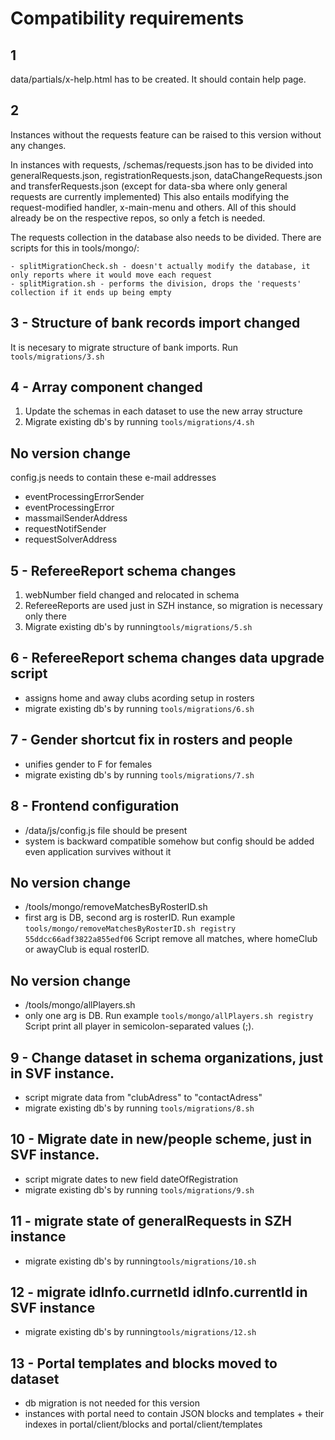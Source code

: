 # Compatibility requirements

## 1
data/partials/x-help.html has to be created. It should contain help page.

## 2
Instances without the requests feature can be raised to this version without any changes.

In instances with requests, /schemas/requests.json has to be divided into generalRequests.json, registrationRequests.json, dataChangeRequests.json and transferRequests.json (except for data-sba where only general requests are currently implemented)
This also entails modifying the request-modified handler, x-main-menu and others.
All of this should already be on the respective repos, so only a fetch is needed.

The requests collection in the database also needs to be divided. There are scripts for this in tools/mongo/:

	- splitMigrationCheck.sh - doesn't actually modify the database, it only reports where it would move each request
	- splitMigration.sh - performs the division, drops the 'requests' collection if it ends up being empty

## 3 - Structure of bank records import changed

It is necesary to migrate structure of bank imports. Run `tools/migrations/3.sh`

## 4 - Array component changed

1. Update the schemas in each dataset to use the new array structure
2. Migrate existing db's by running `tools/migrations/4.sh`

## No version change
config.js needs to contain these e-mail addresses
- eventProcessingErrorSender
- eventProcessingError
- massmailSenderAddress
- requestNotifSender
- requestSolverAddress

## 5 - RefereeReport schema changes

1. webNumber field changed and relocated in schema
2. RefereeReports are used just in SZH instance, so migration is necessary only there
2. Migrate existing db's by running`tools/migrations/5.sh`

## 6 - RefereeReport schema changes data upgrade script
- assigns home and away clubs acording setup in rosters
- migrate existing db's by running `tools/migrations/6.sh`

## 7 - Gender shortcut fix in rosters and people
- unifies gender to F for females
- migrate existing db's by running `tools/migrations/7.sh`

## 8 - Frontend configuration
- /data/js/config.js file should be present
- system is backward compatible somehow but config should be added even application survives without it

## No version change
- /tools/mongo/removeMatchesByRosterID.sh
- first arg is DB, second arg is rosterID. Run example `tools/mongo/removeMatchesByRosterID.sh registry 55ddcc66adf3822a855edf06`
Script remove all matches, where homeClub or awayClub is equal rosterID.

## No version change
- /tools/mongo/allPlayers.sh
- only one arg is DB. Run example `tools/mongo/allPlayers.sh registry`
Script print all player in semicolon-separated values (;).

## 9 - Change dataset in schema organizations, just in SVF instance.
- script migrate data from "clubAdress" to "contactAdress"
- migrate existing db's by running `tools/migrations/8.sh`

## 10 - Migrate date in new/people scheme, just in SVF instance.
- script migrate dates to new field dateOfRegistration
- migrate existing db's by running `tools/migrations/9.sh`

## 11 - migrate state of generalRequests in SZH instance
- migrate existing db's by running`tools/migrations/10.sh`

## 12 - migrate idInfo.currnetId idInfo.currentId in SVF instance
- migrate existing db's by running`tools/migrations/12.sh`

## 13 - Portal templates and blocks moved to dataset
- db migration is not needed for this version
- instances with portal need to contain JSON blocks and templates + their indexes in portal/client/blocks and portal/client/templates
